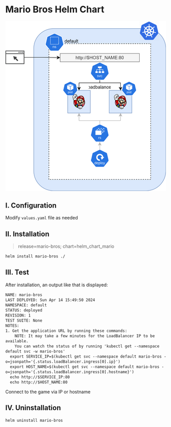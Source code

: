 # Mario Bros Helm Chart

<img src="mario_bros_helm_chart.drawio.svg" alt="mario_bros_helm_chart.drawio.svg" style="width:500px;height:auto;">

## I. Configuration
Modify `values.yaml` file as needed

## II. Installation
> release=mario-bros; chart=helm_chart_mario
```sh
helm install mario-bros ./
```

## III. Test
After installation, an output like that is displayed:
```text
NAME: mario-bros
LAST DEPLOYED: Sun Apr 14 15:49:50 2024
NAMESPACE: default
STATUS: deployed
REVISION: 1
TEST SUITE: None
NOTES:
1. Get the application URL by running these commands:
    NOTE: It may take a few minutes for the LoadBalancer IP to be available.
    You can watch the status of by running 'kubectl get --namespace default svc -w mario-bros'
  export SERVICE_IP=$(kubectl get svc --namespace default mario-bros -o=jsonpath='{.status.loadBalancer.ingress[0].ip}')
  export HOST_NAME=$(kubectl get svc --namespace default mario-bros -o=jsonpath='{.status.loadBalancer.ingress[0].hostname}')
  echo http://$SERVICE_IP:80
  echo http://$HOST_NAME:80
```

Connect to the game via IP or hostname

## IV. Uninstallation
```sh
helm uninstall mario-bros
```